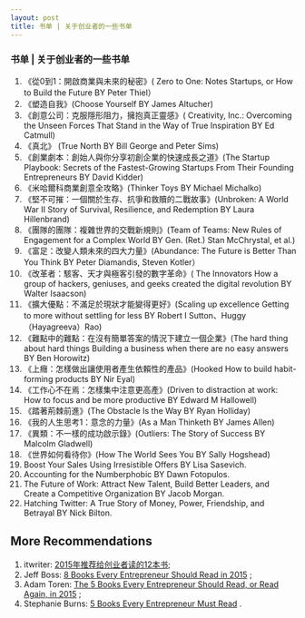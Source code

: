 ```yaml
---
layout: post
title: 书单 | 关于创业者的一些书单
---
```


### 书单 | 关于创业者的一些书单

1. 《從0到1：開啟商業與未來的秘密》( Zero to One: Notes Startups, or How to Build the Future BY Peter Thiel）
2. 《塑造自我》(Choose Yourself BY James Altucher)
3. 《創意公司：克服隱形阻力，擁抱真正靈感》( Creativity, Inc.: Overcoming the Unseen Forces That Stand in the Way of True Inspiration BY Ed Catmull)
4. 《真北》 (True North BY Bill George and Peter Sims)
5. 《創業劇本：創始人與你分享初創企業的快速成長之道》(The Startup Playbook: Secrets of the Fastest-Growing Startups From Their Founding Entrepreneurs BY David Kidder)
6. 《米哈爾科商業創意全攻略》(Thinker Toys BY Michael Michalko)
7. 《堅不可摧：一個關於生存、抗爭和救贖的二戰故事》(Unbroken: A World War II Story of Survival, Resilience, and Redemption BY Laura Hillenbrand)
8. 《團隊的團隊：複雜世界的交戰新規則》(Team of Teams: New Rules of Engagement for a Complex World BY Gen. (Ret.) Stan McChrystal, et al.)
9. 《富足：改變人類未來的四大力量》(Abundance: The Future is Better Than You Think BY Peter Diamandis, Steven Kotler）
10. 《改革者：駭客、天才與極客引發的數字革命》( The Innovators How a group of hackers, geniuses, and geeks created the digital revolution BY Walter Isaacson)
11. 《擴大優點：不滿足於現狀才能變得更好》(Scaling up excellence Getting to more without settling for less BY Robert I Sutton、Huggy（Hayagreeva）Rao)
12. 《難點中的難點：在沒有簡單答案的情況下建立一個企業》(The hard thing about hard things Building a business when there are no easy answers BY Ben Horowitz)
13. 《上癮：怎樣做出讓使用者產生依賴性的產品》(Hooked How to build habit-forming products BY Nir Eyal)
14. 《工作心不在焉：怎樣集中注意更高產》(Driven to distraction at work: How to focus and be more productive BY Edward M Hallowell)
15. 《踏著荊棘前進》(The Obstacle Is the Way BY Ryan Holliday)
16. 《我的人生思考1：意念的力量》(As a Man Thinketh BY James Allen)
17. 《異類：不一樣的成功啟示錄》(Outliers: The Story of Success BY Malcolm Gladwell)
18. 《世界如何看待你》(How The World Sees You BY Sally Hogshead)
19. Boost Your Sales Using Irresistible Offers BY Lisa Sasevich.
20. Accounting for the Numberphobic BY Dawn Fotopulos.
21. The Future of Work: Attract New Talent, Build Better Leaders, and Create a Competitive Organization BY Jacob Morgan.
22. Hatching Twitter: A True Story of Money, Power, Friendship, and Betrayal BY Nick Bilton.


## More Recommendations

1. itwriter: [2015年推荐给创业者读的12本书](http://www.topthink.com/topic/9039.html);
2. Jeff Boss: [8 Books Every Entrepreneur Should Read in 2015](http://www.entrepreneur.com/article/241351) ;
3. Adam Toren: [The 5 Books Every Entrepreneur Should Read, or Read Again, in 2015](http://www.entrepreneur.com/article/241728) ;
4. Stephanie Burns: [5 Books Every Entrepreneur Must Read](http://www.forbes.com/sites/chicceo/2015/07/23/5-books-every-entrepreneur-must-read/) .
